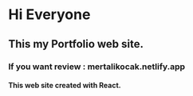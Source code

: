 # Hi Everyone

## This my Portfolio web site.
### If you want review : mertalikocak.netlify.app

#### This web site created with React.


